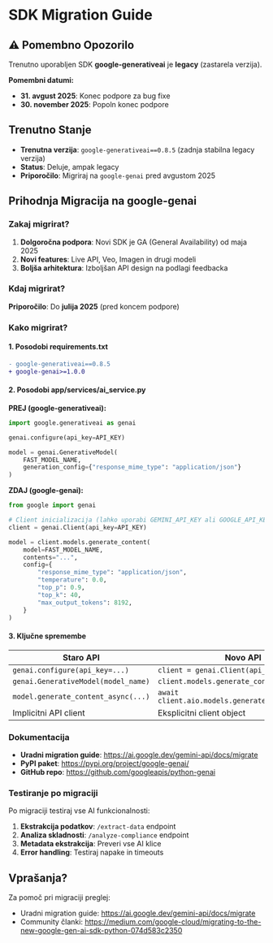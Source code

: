 # SDK Migration Guide

## ⚠️ Pomembno Opozorilo

Trenutno uporabljen SDK **google-generativeai** je **legacy** (zastarela verzija).

**Pomembni datumi:**
- **31. avgust 2025**: Konec podpore za bug fixe
- **30. november 2025**: Popoln konec podpore

## Trenutno Stanje

- **Trenutna verzija**: `google-generativeai==0.8.5` (zadnja stabilna legacy verzija)
- **Status**: Deluje, ampak legacy
- **Priporočilo**: Migriraj na `google-genai` pred avgustom 2025

## Prihodnja Migracija na google-genai

### Zakaj migrirat?

1. **Dolgoročna podpora**: Novi SDK je GA (General Availability) od maja 2025
2. **Novi features**: Live API, Veo, Imagen in drugi modeli
3. **Boljša arhitektura**: Izboljšan API design na podlagi feedbacka

### Kdaj migrirat?

**Priporočilo**: Do **julija 2025** (pred koncem podpore)

### Kako migrirat?

#### 1. Posodobi requirements.txt

```diff
- google-generativeai==0.8.5
+ google-genai>=1.0.0
```

#### 2. Posodobi app/services/ai_service.py

**PREJ (google-generativeai):**
```python
import google.generativeai as genai

genai.configure(api_key=API_KEY)

model = genai.GenerativeModel(
    FAST_MODEL_NAME,
    generation_config={"response_mime_type": "application/json"}
)
```

**ZDAJ (google-genai):**
```python
from google import genai

# Client inicializacija (lahko uporabi GEMINI_API_KEY ali GOOGLE_API_KEY env var)
client = genai.Client(api_key=API_KEY)

model = client.models.generate_content(
    model=FAST_MODEL_NAME,
    contents="...",
    config={
        "response_mime_type": "application/json",
        "temperature": 0.0,
        "top_p": 0.9,
        "top_k": 40,
        "max_output_tokens": 8192,
    }
)
```

#### 3. Ključne spremembe

| Staro API | Novo API |
|-----------|----------|
| `genai.configure(api_key=...)` | `client = genai.Client(api_key=...)` |
| `genai.GenerativeModel(model_name)` | `client.models.generate_content(model=...)` |
| `model.generate_content_async(...)` | `await client.aio.models.generate_content(...)` |
| Implicitni API client | Eksplicitni client object |

### Dokumentacija

- **Uradni migration guide**: https://ai.google.dev/gemini-api/docs/migrate
- **PyPI paket**: https://pypi.org/project/google-genai/
- **GitHub repo**: https://github.com/googleapis/python-genai

### Testiranje po migraciji

Po migraciji testiraj vse AI funkcionalnosti:

1. **Ekstrakcija podatkov**: `/extract-data` endpoint
2. **Analiza skladnosti**: `/analyze-compliance` endpoint
3. **Metadata ekstrakcija**: Preveri vse AI klice
4. **Error handling**: Testiraj napake in timeouts

## Vprašanja?

Za pomoč pri migraciji preglej:
- Uradni migration guide: https://ai.google.dev/gemini-api/docs/migrate
- Community članki: https://medium.com/google-cloud/migrating-to-the-new-google-gen-ai-sdk-python-074d583c2350
